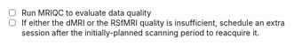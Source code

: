- [ ] Run MRIQC to evaluate data quality
- [ ] If either the dMRI or the RSfMRI quality is insufficient, schedule an extra session after the initially-planned scanning
period to reacquire it.